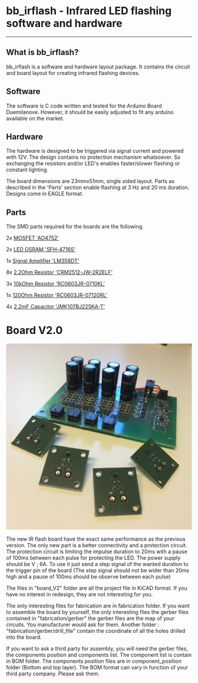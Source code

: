 ﻿# bb_irflash - Infrared LED flashing software and hardware

----
## What is bb_irflash?

bb_irflash is a software and hardware layout package. It contains the circuit and board layout for creating infrared flashing devices.

## Software

The software is C code written and tested for the Arduino Board Duemilanove. However, it should be easily adjusted to fit any arduino available on the market.

## Hardware

The hardware is designed to be triggered via signal current and powered with 12V. The design contains no protection mechanism whatsoever. So exchanging the resistors and/or LED's enables faster/slower flashing or constant lighting. 

The board dimensions are 23mmx51mm, single sided layout. Parts as described in the 'Parts' section enable flashing at 3 Hz and 20 ms duration. Designs come in EAGLE format.

## Parts
The SMD parts required for the boards are the following.

2x [MOSFET 'AO4752'](http://www.digikey.com/product-detail/en/alpha-omega-semiconductor-inc/AO4752/785-1597-1-ND/3712546)

2x [LED OSRAM 'SFH-4716S'](http://www.digikey.com/product-detail/en/osram-opto-semiconductors-inc/SFH-4716S/475-3045-1-ND/4360722)

1x [Signal Amplifier 'LM358DT'](http://www.digikey.com/product-detail/en/stmicroelectronics/LM358DT/497-1591-1-ND/592083) 

8x [2.2Ohm Resistor 'CRM2512-JW-2R2ELF'](http://www.digikey.com/product-detail/en/bourns-inc/CRM2512-JW-2R2ELF/CRM2512-JW-2R2ELFCT-ND/3592989) 

3x [10kOhm Resistor 'RC0603JR-0710KL'](http://www.digikey.com/product-detail/en/yageo/RC0603JR-0710KL/311-10KGRCT-ND/729647) 

1x [120Ohm Resistor 'RC0603JR-07120RL'](http://www.digikey.com/product-detail/en/yageo/RC0603JR-07120RL/311-120GRCT-ND/729653) 

4x [2.2mF Capacitor 'JMK107BJ225KA-T'](http://www.digikey.com/product-detail/en/taiyo-yuden/JMK107BJ225KA-T/587-1254-1-ND/931031) 


# Board V2.0

![Alt text](board_V2/pix.JPG?raw=true "BoardV2")

The new IR flash board have the exact same performance as the previous version. The only new part is a better connectivity and a protection circuit.
The protection circuit is limiting the impulse duration to 20ms with a pause of 100ms between each pulse for protecting the LED. The power supply should be 
V ; 6A. To use it just send a step signal of the wanted duration to the trigger pin of the board (The step signal should not be wider than 20ms high and a pause of 100ms should be observe between each pulse)

The files in "board_V2" folder are all the project file in KiCAD format. If you have no interest in redesign, they are not interesting for you. 

The only interesting files for fabrication are in fabrication folder. 
If you want to assemble the board by yourself, the only interesting files the gerber files contained in "fabrication/gerber" the gerber files are the map of your circuits.
You manufacturer would ask for them. Another folder : "fabrication/gerber/drill_file" contain the coordinate of all the holes drilled into the board.

If you want to ask a third party for assembly, you will need the gerber files, the components position and components list. The component list is contain in BOM folder. 
The components position files are in component_position folder (Bottom and top layer). The BOM format can vary in function of your third party company. Please ask them.